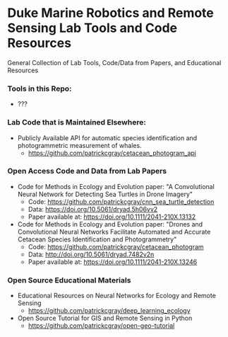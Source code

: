 # Duke Marine Robotics and Remote Sensing Lab Tools and Code Resources

General Collection of Lab Tools, Code/Data from Papers, and Educational Resources

### Tools in this Repo:
* ???

### Lab Code that is Maintained Elsewhere:
* Publicly Available API for automatic species identification and photogrammetric measurement of whales.
  * https://github.com/patrickcgray/cetacean_photogram_api

  
### Open Access Code and Data from Lab Papers
* Code for Methods in Ecology and Evolution paper: "A Convolutional Neural Network for Detecting Sea Turtles in Drone Imagery"
  * Code: https://github.com/patrickcgray/cnn_sea_turtle_detection
  * Data: https://doi.org/10.5061/dryad.5h06vv2
  * Paper available at: https://doi.org/10.1111/2041-210X.13132
* Code for Methods in Ecology and Evolution paper: "Drones and Convolutional Neural Networks Facilitate Automated and Accurate Cetacean Species Identification and Photogrammetry"
  * Code: https://github.com/patrickcgray/cetacean_photogram
  * Data: http://doi.org/10.5061/dryad.7482v2n
  * Paper available at: https://doi.org/10.1111/2041-210X.13246
  
  
### Open Source Educational Materials
* Educational Resources on Neural Networks for Ecology and Remote Sensing
  * https://github.com/patrickcgray/deep_learning_ecology
* Open Source Tutorial for GIS and Remote Sensing in Python
  * https://github.com/patrickcgray/open-geo-tutorial
